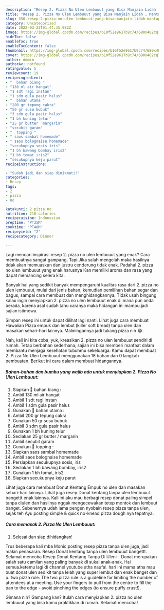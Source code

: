 ```yaml
---
description: "Resep 2. Pizza No Ulen Lembuuut yang Bisa Manjain Lidah , Mantap"
title: "Resep 2. Pizza No Ulen Lembuuut yang Bisa Manjain Lidah , Mantap"
slug: 656-resep-2-pizza-no-ulen-lembuuut-yang-bisa-manjain-lidah-mantap
category: Uncategorized
date: 2022-03-23T01:44:35.982Z
image: https://img-global.cpcdn.com/recipes/b10f52e9617b9c74/680x482cq70/2-pizza-no-ulen-lembuuut-foto-resep-utama.jpg
hideToc: false
enableToc: true
enableTocContent: false
thumbnail: https://img-global.cpcdn.com/recipes/b10f52e9617b9c74/680x482cq70/2-pizza-no-ulen-lembuuut-foto-resep-utama.jpg
cover: https://img-global.cpcdn.com/recipes/b10f52e9617b9c74/680x482cq70/2-pizza-no-ulen-lembuuut-foto-resep-utama.jpg
author: Admin
authorAv: notfound
ratingvalue: 5
reviewcount: 19
recipeingredient:
- "  bahan biang "
- "130 ml air hangat"
- "1 sdt ragi instan"
- "1 sdm gula pasir halus"
- "  bahan utama "
- "200 gr tepung cakra"
- "50 gr susu bubuk"
- "3 sdm gula pasir halus"
- "1 bh kuning telur"
- "25 gr butter  margarin"
- "secubit garam"
- "  topping "
- " saos sambal homemade"
- " saos bolognaise homemade"
- "secukupnya sosis iris"
- "1 bh bawang bombay iris2"
- "1 bh tomat iris2"
- "secukupnya keju parut"
recipeinstructions:

- "Sudah jadi dan siap dinikmati!"
categories:
- Resep
tags:
- 2
- pizza
- no

katakunci: 2 pizza no 
nutrition: 210 calories
recipecuisine: Indonesian
preptime: "PT35M"
cooktime: "PT48M"
recipeyield: "2"
recipecategory: Dinner

---
```



Lagi mencari inspirasi resep 2. pizza no ulen lembuuut yang enak? Cara membuatnya sangat gampang. Tapi Jika salah mengolah maka hasilnya tidak akan memuaskan dan justru cenderung tidak enak. Padahal 2. pizza no ulen lembuuut yang enak harusnya Kan memiliki aroma dan rasa yang dapat memancing selera kita.


Banyak hal yang sedikit banyak mempengaruhi kualitas rasa dari 2. pizza no ulen lembuuut, mulai dari jenis bahan, kemudian pemilihan bahan segar dan bagus, sampai cara membuat dan menghidangkannya. Tidak usah bingung kalau ingin menyiapkan 2. pizza no ulen lembuuut enak di mana pun anda berada, karena asal sudah tahu caranya maka hidangan ini mampu jadi sajian istimewa.

Simpan resep ini untuk dapat dilihat lagi nanti. Lihat juga cara membuat Hawaiian Pizza empuk dan lembut (killer soft bread) tanpa ulen dan masakan sehari-hari lainnya. Malmingannya jadi tukang pizza nih 😂.


Nah, kali ini kita coba, yuk, kreasikan 2. pizza no ulen lembuuut sendiri di rumah. Tetap berbahan sederhana, sajian ini bisa memberi manfaat dalam membantu menjaga kesehatan tubuhmu sekeluarga. Kamu dapat membuat 2. Pizza No Ulen Lembuuut menggunakan 18 bahan dan 0 langkah pembuatan. Berikut ini cara dalam membuat hidangannya.

<!--inarticleads1-->

##### Bahan-bahan dan bumbu yang wajib ada untuk menyiapkan 2. Pizza No Ulen Lembuuut:

1. Siapkan  💞 bahan biang :
1. Ambil 130 ml air hangat
1. Ambil 1 sdt ragi instan
1. Ambil 1 sdm gula pasir halus
1. Gunakan  💞 bahan utama :
1. Ambil 200 gr tepung cakra
1. Gunakan 50 gr susu bubuk
1. Ambil 3 sdm gula pasir halus
1. Gunakan 1 bh kuning telur
1. Sediakan 25 gr butter / margarin
1. Ambil secubit garam
1. Gunakan  💞 topping :
1. Siapkan  saos sambal homemade
1. Ambil  saos bolognaise homemade
1. Persiapkan secukupnya sosis, iris
1. Sediakan 1 bh bawang bombay, iris2
1. Gunakan 1 bh tomat, iris2
1. Siapkan secukupnya keju parut


Lihat juga cara membuat Donut Kentang Empuk no ulen dan masakan sehari-hari lainnya. Lihat juga resep Donat kentang tanpa ulen lembuuut bangettt enak lainnya. Kali ini aku mau berbagi resep donat paling simpel tanpa diulen dan hasilnya nggak mengecewakan tetep montok dan lembuut banget. Sebenernya udah lama pengen nyobain resep pizza tanpa ulen, sejak teh Ayu posting simple &amp; quick no-knead pizza dough nya tepatnya. 

<!--inarticleads2-->

##### Cara memasak 2. Pizza No Ulen Lembuuut:


1. Selesai dan siap dihidangkan!

Trus beberapa kali mba Monic posting resep pizza tanpa ulen juga, jadi makin penasaran. Resep Donat kentang tanpa ulen lembuuut bangettt. Selamat mencoba Resep Donat Kentang Tanpa Di Uleni - Donat merupakan salah satu camilan yang paling banyak di sukai anak-anak. Hai semua.ketemu lagi di channel youtube atha naufal. hari ini mama atha mau buat donat ulen sedikit tanpa lelah yang super lembut dan enak banget dan p. two pizza rule: The two pizza rule is a guideline for limiting the number of attendees at a meeting. Use your fingers to pull from the centre to fill the pan to the edge - avoid pinching the edges (to ensure puffy crust!). 

Gimana nih? Gampang kan? Itulah cara menyiapkan 2. pizza no ulen lembuuut yang bisa kamu praktikkan di rumah. Selamat mencoba!
